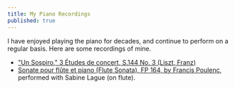 ```yaml
---
title: My Piano Recordings
published: true
---
```


I have enjoyed playing the piano for decades, and continue to perform on a regular basis. Here are some recordings of mine.

- ["Un Sospiro," 3 Études de concert, S.144 No. 3 (Liszt, Franz)](https://www.youtube.com/watch?v=6lT7WGQSM1w&feature=youtu.be)
- [Sonate pour flûte et piano (Flute Sonata), FP 164, by Francis Poulenc](https://www.youtube.com/watch?v=giLP4unywQ4&feature=youtu.be), performed with Sabine Lague (on flute).
